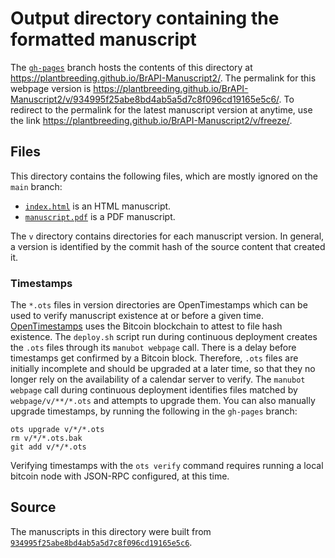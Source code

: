 # Output directory containing the formatted manuscript

The [`gh-pages`](https://github.com/plantbreeding/BrAPI-Manuscript2/tree/gh-pages) branch hosts the contents of this directory at <https://plantbreeding.github.io/BrAPI-Manuscript2/>.
The permalink for this webpage version is <https://plantbreeding.github.io/BrAPI-Manuscript2/v/934995f25abe8bd4ab5a5d7c8f096cd19165e5c6/>.
To redirect to the permalink for the latest manuscript version at anytime, use the link <https://plantbreeding.github.io/BrAPI-Manuscript2/v/freeze/>.

## Files

This directory contains the following files, which are mostly ignored on the `main` branch:

+ [`index.html`](index.html) is an HTML manuscript.
+ [`manuscript.pdf`](manuscript.pdf) is a PDF manuscript.

The `v` directory contains directories for each manuscript version.
In general, a version is identified by the commit hash of the source content that created it.

### Timestamps

The `*.ots` files in version directories are OpenTimestamps which can be used to verify manuscript existence at or before a given time.
[OpenTimestamps](https://opentimestamps.org/) uses the Bitcoin blockchain to attest to file hash existence.
The `deploy.sh` script run during continuous deployment creates the `.ots` files through its `manubot webpage` call.
There is a delay before timestamps get confirmed by a Bitcoin block.
Therefore, `.ots` files are initially incomplete and should be upgraded at a later time, so that they no longer rely on the availability of a calendar server to verify.
The `manubot webpage` call during continuous deployment identifies files matched by `webpage/v/**/*.ots` and attempts to upgrade them.
You can also manually upgrade timestamps, by running the following in the `gh-pages` branch:

```shell
ots upgrade v/*/*.ots
rm v/*/*.ots.bak
git add v/*/*.ots
```

Verifying timestamps with the `ots verify` command requires running a local bitcoin node with JSON-RPC configured, at this time.

## Source

The manuscripts in this directory were built from
[`934995f25abe8bd4ab5a5d7c8f096cd19165e5c6`](https://github.com/plantbreeding/BrAPI-Manuscript2/commit/934995f25abe8bd4ab5a5d7c8f096cd19165e5c6).
